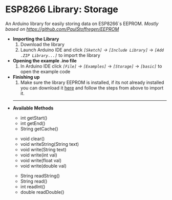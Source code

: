 # ESP8266 Library: Storage
An Arduino library for easily storing data on ESP8266´s EEPROM.
*Mostly based on https://github.com/PaulStoffregen/EEPROM*

 - **Importing the Library**
	 1. Download the library
	 2. Launch Arduino IDE and click *`[Sketch]`* *->* *`[Include Library]`* -> *`[Add .ZIP Library...]`* to import the library
- **Opening the example .ino file**
	1. In Arduino IDE click *`[File]`* *->* *`[Examples]`* -> *`[Storage]`* -> *`[basic]`* to open the example code
- **Finishing up**
	1. Make sure the library EEPROM is installed, if its not already installed you can download it [here](https://github.com/PaulStoffregen/EEPROM) and follow the steps from above to import it.
	---
- **Available Methods**
	>
	- int getStart()
	- int getEnd()
	- String getCache()
	>
	- void clear()
	- void writeString(String text)
	- void write(String text)
	- void write(int val)
	- void write(float val)
	- void write(double val)
	>
	- String  readString()
	- String  read()
	- int  readInt()
	- double  readDouble()
